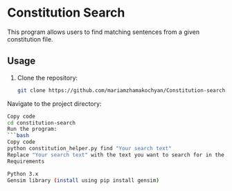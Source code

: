 # Constitution Search

This program allows users to find matching sentences from a given constitution file.

## Usage

1. Clone the repository:

   ```bash
   git clone https://github.com/mariamzhamakochyan/Constitution-search.git
Navigate to the project directory:
   ```bash
   Copy code
cd constitution-search
Run the program:
   ```bash
Copy code
python constitution_helper.py find "Your search text"
Replace "Your search text" with the text you want to search for in the constitution.
Requirements

Python 3.x
Gensim library (install using pip install gensim)
